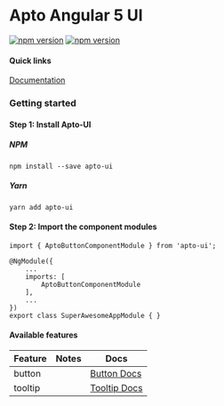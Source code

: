 # Apto Angular 5 UI
[![npm version](https://img.shields.io/npm/v/apto-ui.svg)](https://img.shields.io/npm/v/apto-ui.svg)
[![npm version](https://img.shields.io/npm/dt/apto-ui.svg)](https://img.shields.io/npm/dt/apto-ui.svg)

#### Quick links
[Documentation](https://aptotude.github.io/Apto-UI)

### Getting started

#### Step 1: Install Apto-UI
##### NPM
```
npm install --save apto-ui
```
##### Yarn
```
yarn add apto-ui
```

#### Step 2: Import the component modules
```
import { AptoButtonComponentModule } from 'apto-ui';

@NgModule({
    ...
    imports: [
        AptoButtonComponentModule
    ],
    ...
})
export class SuperAwesomeAppModule { }
```

#### Available features

| Feature          | Notes                                                  | Docs         |
|------------------|--------------------------------------------------------|--------------|
| button           |                                                        | [Button Docs](https://aptotude.github.io/Apto-UI/?selectedKind=Buttons)  |
| tooltip          |                                                        | [Tooltip Docs](https://aptotude.github.io/Apto-UI/?selectedKind=Tooltip) |
